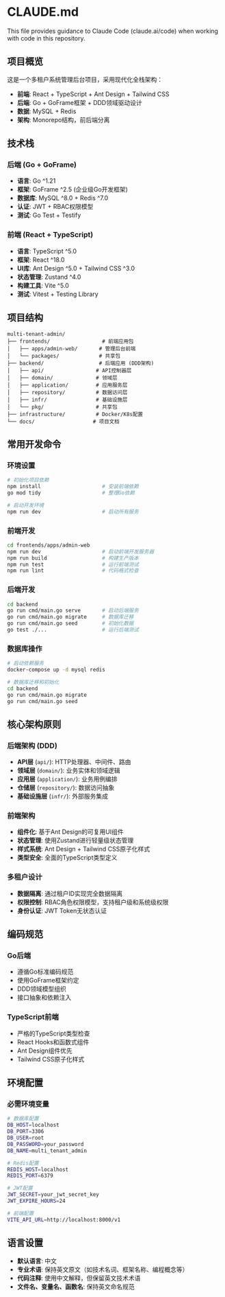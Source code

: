 # CLAUDE.md

This file provides guidance to Claude Code (claude.ai/code) when working with code in this repository.

## 项目概览

这是一个多租户系统管理后台项目，采用现代化全栈架构：
- **前端**: React + TypeScript + Ant Design + Tailwind CSS
- **后端**: Go + GoFrame框架 + DDD领域驱动设计
- **数据**: MySQL + Redis
- **架构**: Monorepo结构，前后端分离

## 技术栈

### 后端 (Go + GoFrame)
- **语言**: Go ^1.21
- **框架**: GoFrame ^2.5 (企业级Go开发框架)
- **数据库**: MySQL ^8.0 + Redis ^7.0
- **认证**: JWT + RBAC权限模型
- **测试**: Go Test + Testify

### 前端 (React + TypeScript)
- **语言**: TypeScript ^5.0
- **框架**: React ^18.0
- **UI库**: Ant Design ^5.0 + Tailwind CSS ^3.0
- **状态管理**: Zustand ^4.0
- **构建工具**: Vite ^5.0
- **测试**: Vitest + Testing Library

## 项目结构

```
multi-tenant-admin/
├── frontends/                 # 前端应用包
│   ├── apps/admin-web/       # 管理后台前端
│   └── packages/             # 共享包
├── backend/                  # 后端应用 (DDD架构)
│   ├── api/                 # API控制器层
│   ├── domain/              # 领域层
│   ├── application/         # 应用服务层
│   ├── repository/          # 数据访问层
│   ├── infr/                # 基础设施层
│   └── pkg/                 # 共享包
├── infrastructure/          # Docker/K8s配置
└── docs/                   # 项目文档
```

## 常用开发命令

### 环境设置
```bash
# 初始化项目依赖
npm install                    # 安装前端依赖
go mod tidy                    # 整理Go依赖

# 启动开发环境
npm run dev                    # 启动所有服务
```

### 前端开发
```bash
cd frontends/apps/admin-web
npm run dev                    # 启动前端开发服务器
npm run build                  # 构建生产版本
npm run test                   # 运行前端测试
npm run lint                   # 代码格式检查
```

### 后端开发
```bash
cd backend
go run cmd/main.go serve       # 启动后端服务
go run cmd/main.go migrate     # 数据库迁移
go run cmd/main.go seed        # 初始化数据
go test ./...                  # 运行后端测试
```

### 数据库操作
```bash
# 启动依赖服务
docker-compose up -d mysql redis

# 数据库迁移和初始化
cd backend
go run cmd/main.go migrate
go run cmd/main.go seed
```

## 核心架构原则

### 后端架构 (DDD)
- **API层** (`api/`): HTTP处理器、中间件、路由
- **领域层** (`domain/`): 业务实体和领域逻辑
- **应用层** (`application/`): 业务用例编排
- **仓储层** (`repository/`): 数据访问抽象
- **基础设施层** (`infr/`): 外部服务集成

### 前端架构
- **组件化**: 基于Ant Design的可复用UI组件
- **状态管理**: 使用Zustand进行轻量级状态管理
- **样式系统**: Ant Design + Tailwind CSS原子化样式
- **类型安全**: 全面的TypeScript类型定义

### 多租户设计
- **数据隔离**: 通过租户ID实现完全数据隔离
- **权限控制**: RBAC角色权限模型，支持租户级和系统级权限
- **身份认证**: JWT Token无状态认证

## 编码规范

### Go后端
- 遵循Go标准编码规范
- 使用GoFrame框架约定
- DDD领域模型组织
- 接口抽象和依赖注入

### TypeScript前端
- 严格的TypeScript类型检查
- React Hooks和函数式组件
- Ant Design组件优先
- Tailwind CSS原子化样式

## 环境配置

### 必需环境变量
```bash
# 数据库配置
DB_HOST=localhost
DB_PORT=3306  
DB_USER=root
DB_PASSWORD=your_password
DB_NAME=multi_tenant_admin

# Redis配置
REDIS_HOST=localhost
REDIS_PORT=6379

# JWT配置
JWT_SECRET=your_jwt_secret_key
JWT_EXPIRE_HOURS=24

# 前端配置
VITE_API_URL=http://localhost:8000/v1
```

## 语言设置
- **默认语言**: 中文
- **专业术语**: 保持英文原文（如技术名词、框架名称、编程概念等）
- **代码注释**: 使用中文解释，但保留英文技术术语
- **文件名、变量名、函数名**: 保持英文命名规范
